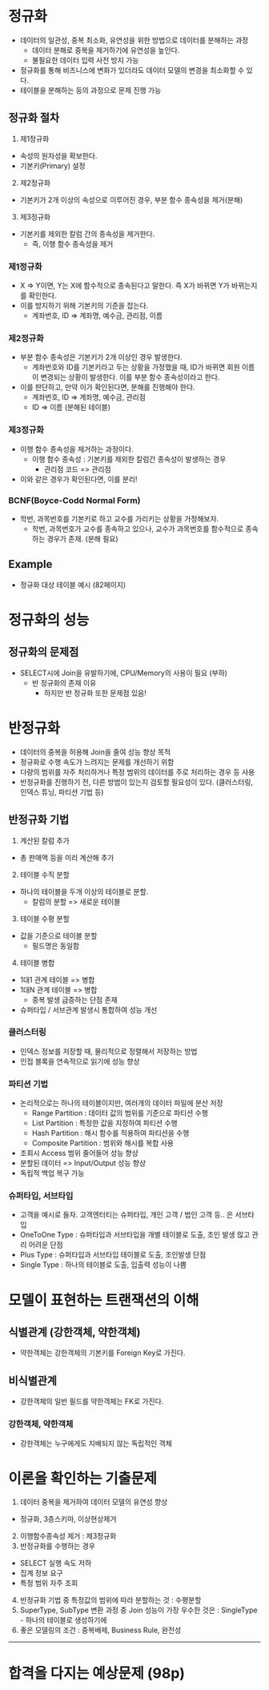 # 정규화
- 데이터의 일관성, 중복 최소화, 유연성을 위한 방법으로 데이터를 분해하는 과정
    - 데이터 분해로 중복을 제거하기에 유연성을 높인다.
    - 불필요한 데이터 입력 사전 방지 가능
- 정규화를 통해 비즈니스에 변화가 있더라도 데이터 모델의 변경을 최소화할 수 있다.
- 테이블을 분해하는 등의 과정으로 문제 진행 가능

## 정규화 절차
1. 제1정규화
- 속성의 원자성을 확보한다.
- 기본키(Primary) 설정
2. 제2정규화
- 기본키가 2개 이상의 속성으로 이루어진 경우, 부분 함수 종속성을 제거(분해)
3. 제3정규화
- 기본키를 제외한 칼럼 간의 종속성을 제거한다.
    - 즉, 이행 함수 종속성을 제거

### 제1정규화
- X => Y이면, Y는 X에 함수적으로 종속된다고 말한다. 즉 X가 바뀌면 Y가 바뀌는지를 확인한다.
- 이를 방지하기 위해 기본키의 기준을 잡는다.
    - 계좌번호, ID => 계좌명, 예수금, 관리점, 이름

### 제2정규화
- 부분 함수 종속성은 기본키가 2개 이상인 경우 발생한다.
    - 계좌번호와 ID를 기본키라고 두는 상황을 가정했을 때, ID가 바뀌면 회원 이름이 변경되는 상황이 발생한다. 이를 부분 함수 종속성이라고 한다.
- 이를 판단하고, 만약 이가 확인된다면, 분해를 진행해야 한다.
    - 계좌번호, ID => 계좌명, 예수금, 관리점
    - ID => 이름 (분해된 테이블)

### 제3정규화
- 이행 함수 종속성을 제거하는 과정이다.
    - 이행 함수 종속성 : 기본키를 제외한 칼럼간 종속성이 발생하는 경우
        - 관리점 코드 => 관리점
- 이와 같은 경우가 확인된다면, 이를 분리!

### BCNF(Boyce-Codd Normal Form)
- 학번, 과목번호를 기본키로 하고 교수를 가리키는 상황을 가정해보자.
    - 학번, 과목번호가 교수를 종속하고 있으나, 교수가 과목번호를 함수적으로 종속하는 경우가 존재. (분해 필요)

## Example
- 정규화 대상 테이블 예시 (82페이지)

# 정규화의 성능
## 정규화의 문제점
- SELECT시에 Join을 유발하기에, CPU/Memory의 사용이 필요 (부하)
    - 반 정규화의 존재 이유
        - 하지만 반 정규화 또한 문제점 있음!

# 반정규화
- 데이터의 중복을 허용해 Join을 줄여 성능 향상 목적
- 정규화로 수행 속도가 느려지는 문제를 개선하기 위함
- 다량의 범위를 자주 처리하거나 특정 범위의 데이터를 주로 처리하는 경우 등 사용
- 반정규화를 진행하기 전, 다른 방법이 있는지 검토할 필요성이 있다. (클러스터링, 인덱스 튜닝, 파티션 기법 등)

## 반정규화 기법
1. 계산된 칼럼 추가
- 총 판매액 등을 미리 계산해 추가
2. 테이블 수직 분할
- 하나의 테이블을 두개 이상의 테이블로 분할.
    - 칼럼의 분할 => 새로운 테이블
3. 테이블 수평 분할
- 값을 기준으로 테이블 분할
    - 필드명은 동일함
4. 테이블 병합
- 1대1 관계 테이블 => 병합
- 1대N 관계 테이블 => 병합
    - 중복 발생 급증하는 단점 존재
- 슈퍼타입 / 서브관계 발생시 통합하여 성능 개선

### 클러스터링
- 인덱스 정보를 저장할 때, 물리적으로 정렬해서 저장하는 방법
- 인접 블록을 연속적으로 읽기에 성능 향상

### 파티션 기법
- 논리적으로는 하나의 테이블이지만, 여러개의 데이터 파일에 분산 저장
    - Range Partition : 데이터 값의 범위를 기준으로 파티션 수행
    - List Partition : 특정한 값을 지정하여 파티션 수행
    - Hash Partition : 해시 함수를 적용하여 파티션을 수행
    - Composite Partition : 범위와 해시를 복합 사용
- 조회시 Access 범위 줄어들어 성능 향상
- 분할된 데이터 => Input/Output 성능 향상
- 독립적 백업 복구 가능

### 슈퍼타입, 서브타입
- 고객을 예시로 들자. 고객엔터티는 슈퍼타입, 개인 고객 / 법인 고객 등.. 은 서브타입
- OneToOne Type : 슈퍼타입과 서브타입을 개별 테이블로 도출, 조인 발생 많고 관리 어려운 단점
- Plus Type : 슈퍼타입과 서브타입 테이블로 도출, 조인발생 단점
- Single Type : 하나의 테이블로 도출, 입출력 성능이 나쁨

# 모델이 표현하는 트랜잭션의 이해
## 식별관계 (강한객체, 약한객체)
- 약한객체는 강한객체의 기본키를 Foreign Key로 가진다.
## 비식별관계
- 강한객체의 일반 필드를 약한객체는 FK로 가진다.

### 강한객체, 약한객체
- 강한객체는 누구에게도 지배되지 않는 독립적인 객체

# 이론을 확인하는 기출문제
1. 데이터 중복을 제거하여 데이터 모델의 유연성 향상
- 정규화, 3층스키마, 이상현상제거
2. 이행함수종속성 제거 : 제3정규화
3. 반정규화를 수행하는 경우
- SELECT 실행 속도 저하
- 집계 정보 요구
- 특정 범위 자주 조회
4. 반정규화 기법 중 특정값의 범위에 따라 분할하는 것 : 수평분할
5. SuperType, SubType 변환 과정 중 Join 성능이 가장 우수한 것은 : SingleType - 하나의 테이블로 생성하기에
6. 좋은 모델링의 조건 : 중복배제, Business Rule, 완전성
---------------
# 합격을 다지는 예상문제 (98p)
